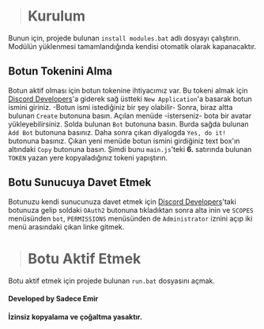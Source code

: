 ># Kurulum

Bunun için, projede bulunan `install modules.bat` adlı dosyayı çalıştırın. Modülün yüklenmesi tamamlandığında kendisi otomatik olarak kapanacaktır.

## Botun Tokenini Alma

Botun aktif olması için botun tokenine ihtiyacımız var. Bu tokeni almak için [Discord Developers](https://discord.com/developers)'a giderek sağ üstteki `New Application`'a basarak botun ismini giriniz. -Botun ismi istediğiniz bir şey olabilir- Sonra, biraz altta bulunan `Create` butonuna basın. Açılan menüde -isterseniz- bota bir avatar yükleyebilirsiniz. Solda bulunan `Bot` butonuna basın. Burda sağda bulunan `Add Bot` butonuna basınız. Daha sonra çıkan diyalogda `Yes, do it!` butonuna basınız. Çıkan yeni menüde botun ismini girdiğiniz text box'ın altındaki `Copy` butonuna basın. Şimdi bunu `main.js`'teki **6.** satırında bulunan `TOKEN` yazan yere kopyaladığınız tokeni yapıştırın.

## Botu Sunucuya Davet Etmek

Botunuzu kendi sunucunuza davet etmek için [Discord Developers](https://discord.com/developers)'taki botunuza gelip soldaki `OAuth2` butonuna tıkladıktan sonra alta inin ve `SCOPES` menüsünden `bot`, `PERMISSIONS` menüsünden de `Administrator` iznini açıp iki menü arasındaki çıkan linke gitmek.

># Botu Aktif Etmek

Botu aktif etmek için projede bulunan `run.bat` dosyasını açmak.

#### **Developed by Sadece Emir**
#### **İzinsiz kopyalama ve çoğaltma yasaktır.**
